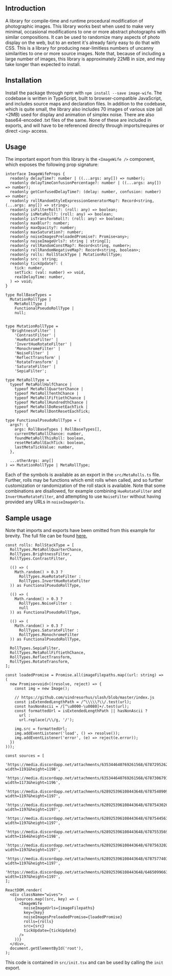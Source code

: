 ## Introduction

A library for compile-time and runtime procedural modification of photographic images. This library works best when used to make very minimal, occasional modifications to one or more abstract photographs with similar compositions. It can be used to randomize many aspects of photo display on the web, but to an extent it's already fairly easy to do that with CSS. This is a library for producing near-limitless numbers of uncanny similarities to one or more source images. Note that, because of including a large number of images, this library is approximately 22MB in size, and may take longer than expected to install.

## Installation

Install the package through npm with `npm install --save image-wife`. The codebase is written in TypeScript, built to browser-compatible JavaScript, and includes source maps and declaration files. In addition to the codebase, which is quite small, the library also includes 70 images of various size (all <2MB) used for display and animation of simplex noise. There are also base64-encoded .txt files of the same. None of these are included in exports, and will have to be referenced directly through imports/requires or direct `<img>` access.

## Usage

The important export from this library is the `<ImageWife />` component, which exposes the following prop signature:

```tsx
interface ImageWifeProps {
  readonly delayTime?: number | ((...args: any[]) => number);
  readonly delayTimeConfusionPercentage?: number | ((...args: any[]) => number);
  readonly getConfusedDelayTime?: (delay: number, confusion: number) => number;
  readonly rollRandomStyleExpressionGeneratorMap?: Record<string, (...args: any[]) => string>;
  readonly isFilterRoll?: (roll: any) => boolean;
  readonly isMetaRoll?: (roll: any) => boolean;
  readonly isTransformRoll?: (roll: any) => boolean;
  readonly maxBlur?: number;
  readonly maxOpacity?: number;
  readonly maxSaturation?: number;
  readonly noiseImagesPreloadedPromise?: Promise<any>;
  readonly noiseImageUrls?: string | string[];
  readonly rollRandomConstMap?: Record<string, number>;
  readonly rollRandomNegativeMap?: Record<string, boolean>;
  readonly rolls: RollStackType | MutationRollType;
  readonly src: string;
  readonly tickUpdate?: (
    tick: number,
    setTick: (val: number) => void,
    realDelayTime: number,
  ) => void;
}

type RollBaseTypes = 
  MutationRollType |
    MetaRollType |
    FunctionalPseudoRollType |
    null;

    
type MutationRollType =
  'BrightnessFilter' |
    'ContrastFilter' |
    'HueRotateFilter' |
    'InvertHueRotateFilter' |
    'MonochromeFilter' |
    'NoiseFilter' |
    'ReflectTransform' |
    'RotateTransform' |
    'SaturateFilter' |
    'SepiaFilter';

type MetaRollType =
  typeof MetaRollHalfChance |
    typeof MetaRollQuarterChance |
    typeof MetaRollTenthChance |
    typeof MetaRollFiftiethChance |
    typeof MetaRollHundredthChance |
    typeof MetaRollDoResetEachTick |
    typeof MetaRollDontResetEachTick;

type FunctionalPseudoRollType = (
  args?: {
    args: RollBaseTypes | RollBaseTypes[],
    currentMetaRollChance: number,
    foundMetaRollThisRoll: boolean,
    resetMetaRollEachTick: boolean,
    lastMetaTickValue: number,
  },

  ...otherArgs: any[]
) => MutationRollType | MetaRollType;
```

Each of the symbols is available as an export in the `src/MetaRolls.ts` file. Further, rolls may be functions which emit rolls when called, and so further customization or randomization of the roll stack is available. Note that some combinations are disallowed, for example combining `HueRotateFilter` and `InvertHueRotateFilter`, and attempting to use `NoiseFilter` without having provided any URLs in `noiseImageUrls`.

## Sample usage
Note that imports and exports have been omitted from this example for brevity. The full file can be found [here.](./src/init.tsx)

```tsx
const rolls: RollStackType = [
  RollTypes.MetaRollQuarterChance,
  RollTypes.BrightnessFilter,
  RollTypes.ContrastFilter,

  (() => (
    Math.random() > 0.3 ?
      RollTypes.HueRotateFilter :
      RollTypes.InvertHueRotateFilter
  )) as FunctionalPseudoRollType,
  
  (() => (
    Math.random() > 0.3 ?
      RollTypes.NoiseFilter :
      null
  )) as FunctionalPseudoRollType,

  (() => (
    Math.random() > 0.3 ?
      RollTypes.SaturateFilter :
      RollTypes.MonochromeFilter
  )) as FunctionalPseudoRollType,

  RollTypes.SepiaFilter,
  RollTypes.MetaRollFiftiethChance,
  RollTypes.ReflectTransform,
  RollTypes.RotateTransform,
];

const loadedPromise = Promise.all(imageFilepaths.map((url: string) => (
  new Promise<void>((resolve, reject) => {
    const img = new Image();

    // https://github.com/sindresorhus/slash/blob/master/index.js
    const isExtendedLengthPath = /^\\\\\?\\/.test(url);
    const hasNonAscii = /[^\u0000-\u0080]+/.test(url);
    const formattedUrl = isExtendedLengthPath || hasNonAscii ?
      url :
      url.replace(/\\/g, '/');

    img.src = formattedUrl;
    img.addEventListener('load', () => resolve());
    img.addEventListener('error', (e) => reject(e.error));
  })
)));

const sources = [
  'https://media.discordapp.net/attachments/635344640769261568/678729526217408582/20200216_172804.jpg?width=1191&height=1198',
  'https://media.discordapp.net/attachments/635344640769261568/678730679156080650/20200216_173301.jpg?width=1173&height=1196',
  'https://media.discordapp.net/attachments/628925396108443648/678754090997776417/20200216_190539.jpg?width=1197&height=1197',
  'https://media.discordapp.net/attachments/628925396108443648/678754302604345344/20200215_151225.jpg?width=1197&height=1197',
  'https://media.discordapp.net/attachments/628925396108443648/678754456396890112/20200215_111702.jpg?width=1197&height=1197',
  'https://media.discordapp.net/attachments/628925396108443648/678755356968615966/20200216_191104.jpg?width=1164&height=1198',
  'https://media.discordapp.net/attachments/628925396108443648/678756320215695390/20200216_191429.jpg?width=1197&height=1197',
  'https://media.discordapp.net/attachments/628925396108443648/678757740381863938/20200216_192036.jpg?width=1197&height=1197',
  'https://media.discordapp.net/attachments/628925396108443648/646509966311555083/20191119_184328.jpg?width=1197&height=1197',
];

ReactDOM.render(
  <div className="wives">
    {sources.map((src, key) => (
      <ImageWife
        noiseImageUrls={imageFilepaths}
        key={key}
        noiseImagesPreloadedPromise={loadedPromise}
        rolls={rolls}
        src={src}
        tickUpdate={tickUpdate}
      />
    ))}
  </div>,
  document.getElementById('root'),
);
```

This code is contained in `src/init.tsx` and can be used by calling the `init` export.
